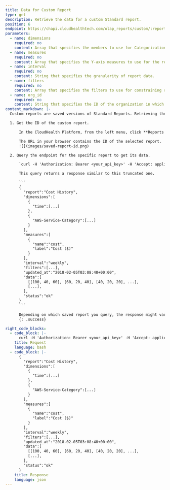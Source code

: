 ```yaml
---
title: Data for Custom Report
type: get
description: Retrieve the data for a custom Standard report.
position: 6
endpoint: https://chapi.cloudhealthtech.com/olap_reports/custom/:report-id
parameters:
  - name: dimensions
    required: no
    content: Array that specifies the members to use for Categorization and the X-Axis.
  - name: measures
    required: no
    content: Array that specifies the Y-axis measures to use for the report.
  - name: interval
    required: no
    content: String that specifies the granularity of report data.
  - name: filters
    required: no
    content: Array that specifies the filters to use for constraining report data.
  - name: org_id
    required: no
    content: String that specifies the ID of the organization in which this query should run. See [How to Get Organization ID](#organization_how-to-get-organization-id). If not specified, this parameter assumes the ID of your default organization.
content_markdown: |-
  Custom reports are saved versions of Standard Reports. Retrieving the data for a specific saved report involves the following steps.

  1. Get the ID of the custom report.

      In the CloudHealth Platform, from the left menu, click **Reports > Saved Reports**. Click the **View Report** icon next to the report you want to retrieve.

      The URL in your browser contains the ID of the selected report.
      ![](images/saved-report-id.png)

  2. Query the endpoint for the specific report to get its data.

      `curl -H 'Authorization: Bearer <your_api_key>' -H 'Accept: application/json' 'https://chapi.cloudhealthtech.com/olap_reports/custom/<Report-ID>'`

      This query returns a response similar to this truncated one.

      ```
      {
        "report":"Cost History",
        "dimensions":[
          {
            "time":[...]
          },
          {
            "AWS-Service-Category":[...]
          }
        ],
        "measures":[
          {
            "name":"cost",
            "label":"Cost ($)"
          }
        ],
        "interval":"weekly",
        "filters":[...],
        "updated_at":"2018-02-05T03:08:40+00:00",
        "data":[
          [[100, 40, 60], [60, 20, 40], [40, 20, 20], ...],
          [...],
        ],
        "status":"ok"
      }
      ```

      Depending on which saved report you query, the response might vary in structure. However, all responses have common elements. See [Understand Report Data Format](#reporting_understand-report-data-format).
      {: .success}

right_code_blocks:
  - code_block: |-
      curl -H 'Authorization: Bearer <your_api_key>' -H 'Accept: application/json' 'https://chapi.cloudhealthtech.com/olap_reports/custom/<Report-ID>'
    title: Request
    language: bash
  - code_block: |-
      {
        "report":"Cost History",
        "dimensions":[
          {
            "time":[...]
          },
          {
            "AWS-Service-Category":[...]
          }
        ],
        "measures":[
          {
            "name":"cost",
            "label":"Cost ($)"
          }
        ],
        "interval":"weekly",
        "filters":[...],
        "updated_at":"2018-02-05T03:08:40+00:00",
        "data":[
          [[100, 40, 60], [60, 20, 40], [40, 20, 20], ...],
          [...],
        ],
        "status":"ok"
      }
    title: Response
    language: json
---
```

